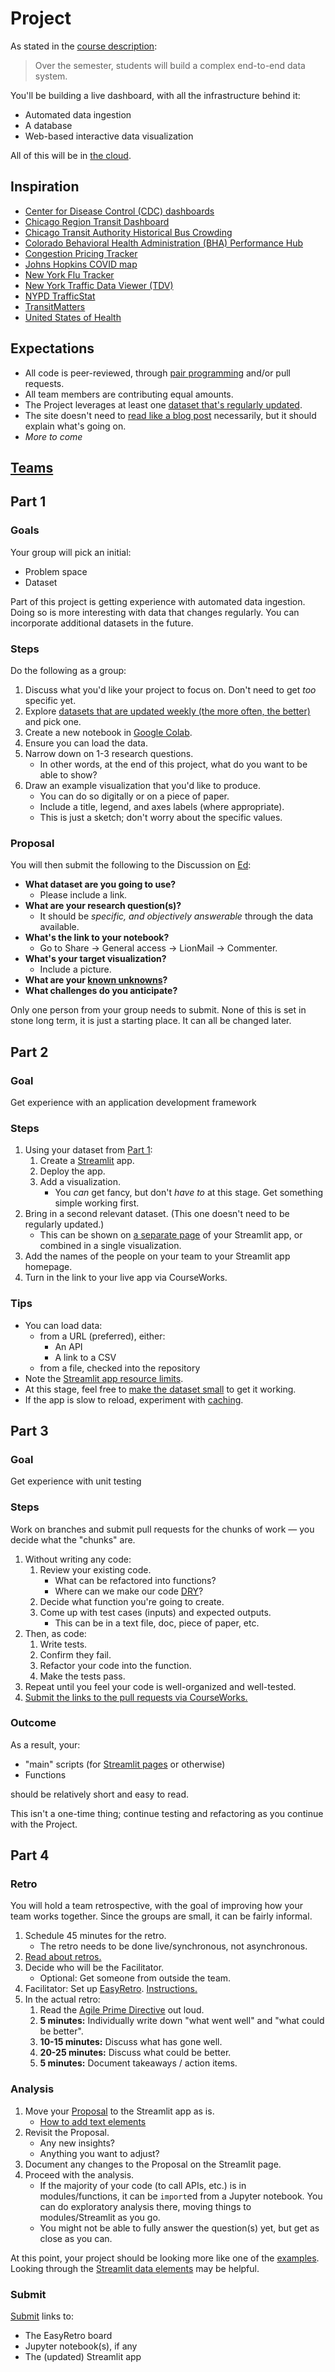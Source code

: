 # Project

As stated in the [course description](../README.md#course-description):

> Over the semester, students will build a complex end-to-end data system.

You'll be building a live dashboard, with all the infrastructure behind it:

- Automated data ingestion
- A database
- Web-based interactive data visualization

All of this will be in [the cloud](https://www.cloudflare.com/learning/cloud/what-is-the-cloud/).

## Inspiration

- [Center for Disease Control (CDC) dashboards](https://www.cdc.gov/nssp/php/data-research/dashboards/index.html)
- [Chicago Region Transit Dashboard](https://experience.arcgis.com/experience/2aa35be601ed4e1aa1b1fcf2bf56cb2f/page/Home/)
- [Chicago Transit Authority Historical Bus Crowding](https://capacitydb.ctadataportal.com/)
- [Colorado Behavioral Health Administration (BHA) Performance Hub](https://bha.colorado.gov/data-and-reports/performance-hub)
- [Congestion Pricing Tracker](https://www.congestion-pricing-tracker.com/)
- [Johns Hopkins COVID map](https://coronavirus.jhu.edu/map.html)
- [New York Flu Tracker](https://nyshc.health.ny.gov/web/nyapd/new-york-state-flu-tracker)
- [New York Traffic Data Viewer (TDV)](https://www.dot.ny.gov/tdv)
- [NYPD TrafficStat](https://trafficsafetyforum.nypdonline.org/)
- [TransitMatters](https://dashboard.transitmatters.org/)
- [United States of Health](https://www.mckinsey.com/industries/public-sector/our-insights/us-public-health-dashboard)

## Expectations

- All code is peer-reviewed, through [pair programming](pairing.md) and/or pull requests.
- All team members are contributing equal amounts.
- The Project leverages at least one [dataset that's regularly updated](data.md#datasets-that-are-regularly-updated).
- The site doesn't need to [read like a blog post](https://computing-in-context.afeld.me/projects.html#requirements) necessarily, but it should explain what's going on.
- _More to come_

## [Teams](project_teams.csv)

## Part 1

### Goals

Your group will pick an initial:

- Problem space
- Dataset

Part of this project is getting experience with automated data ingestion. Doing so is more interesting with data that changes regularly. You can incorporate additional datasets in the future.

### Steps

Do the following as a group:

1. Discuss what you'd like your project to focus on. Don't need to get _too_ specific yet.
1. Explore [datasets that are updated weekly (the more often, the better)](data.md#datasets-that-are-regularly-updated) and pick one.
1. Create a new notebook in [Google Colab](https://colab.research.google.com/).
1. Ensure you can load the data.
1. Narrow down on 1-3 research questions.
   - In other words, at the end of this project, what do you want to be able to show?
1. Draw an example visualization that you'd like to produce.
   - You can do so digitally or on a piece of paper.
   - Include a title, legend, and axes labels (where appropriate).
   - This is just a sketch; don't worry about the specific values.

### Proposal

You will then submit the following to the Discussion on [Ed](https://courseworks2.columbia.edu/courses/210480/external_tools/37606?display=borderless):

- **What dataset are you going to use?**
  - Please include a link.
- **What are your research question(s)?**
  - It should be _specific, and objectively answerable_ through the data available.
- **What's the link to your notebook?**
  - Go to Share -> General access -> LionMail -> Commenter.
- **What's your target visualization?**
  - Include a picture.
- **What are your [known unknowns](https://en.wikipedia.org/wiki/There_are_unknown_unknowns)?**
- **What challenges do you anticipate?**

Only one person from your group needs to submit. None of this is set in stone long term, it is just a starting place. It can all be changed later.

## Part 2

### Goal

Get experience with an application development framework

### Steps

1. Using your dataset from [Part 1](#part-1):
   1. Create a [Streamlit](https://streamlit.io/) app.
   1. Deploy the app.
   1. Add a visualization.
      - You _can_ get fancy, but don't _have to_ at this stage. Get something simple working first.
1. Bring in a second relevant dataset. (This one doesn't need to be regularly updated.)
   - This can be shown on [a separate page](https://docs.streamlit.io/get-started/fundamentals/additional-features#pages) of your Streamlit app, or combined in a single visualization.
1. Add the names of the people on your team to your Streamlit app homepage.
1. Turn in the link to your live app via CourseWorks.

### Tips

- You can load data:
  - from a URL (preferred), either:
    - An API
    - A link to a CSV
  - from a file, checked into the repository
- Note the [Streamlit app resource limits](https://blog.streamlit.io/common-app-problems-resource-limits/).
- At this stage, feel free to [make the dataset small](https://python-public-policy.afeld.me/en/columbia/assignments/open_ended.html#reducing-data-size) to get it working.
- If the app is slow to reload, experiment with [caching](https://docs.streamlit.io/get-started/fundamentals/advanced-concepts#caching).

## Part 3

### Goal

Get experience with unit testing

### Steps

Work on branches and submit pull requests for the chunks of work — you decide what the "chunks" are.

1. Without writing any code:
   1. Review your existing code.
      - What can be refactored into functions?
      - Where can we make our code [DRY](https://dzone.com/articles/is-your-code-dry-or-wet)?
   1. Decide what function you're going to create.
   1. Come up with test cases (inputs) and expected outputs.
      - This can be in a text file, doc, piece of paper, etc.
1. Then, as code:
   1. Write tests.
   1. Confirm they fail.
   1. Refactor your code into the function.
   1. Make the tests pass.
1. Repeat until you feel your code is well-organized and well-tested.
1. [Submit the links to the pull requests via CourseWorks.](https://courseworks2.columbia.edu/courses/210480/assignments)

### Outcome

As a result, your:

- "main" scripts (for [Streamlit pages](https://docs.streamlit.io/get-started/fundamentals/additional-features#pages) or otherwise)
- Functions

should be relatively short and easy to read.

This isn't a one-time thing; continue testing and refactoring as you continue with the Project.

## Part 4

### Retro

You will hold a team retrospective, with the goal of improving how your team works together. Since the groups are small, it can be fairly informal.

1. Schedule 45 minutes for the retro.
   - The retro needs to be done live/synchronous, not asynchronous.
1. [Read about retros.](https://www.atlassian.com/agile/scrum/retrospectives)
1. Decide who will be the Facilitator.
   - Optional: Get someone from outside the team.
1. Facilitator: Set up [EasyRetro](https://easyretro.io/). [Instructions.](https://www.youtube.com/watch?v=Yl6wV7EIRBw)
1. In the actual retro:
   1. Read the [Agile Prime Directive](https://retrospectivewiki.org/index.php?title=The_Prime_Directive) out loud.
   1. **5 minutes:** Individually write down "what went well" and "what could be better".
   1. **10-15 minutes:** Discuss what has gone well.
   1. **20-25 minutes:** Discuss what could be better.
   1. **5 minutes:** Document takeaways / action items.

### Analysis

1. Move your [Proposal](#proposal) to the Streamlit app as is.
   - [How to add text elements](https://docs.streamlit.io/develop/api-reference/text)
1. Revisit the Proposal.
   - Any new insights?
   - Anything you want to adjust?
1. Document any changes to the Proposal on the Streamlit page.
1. Proceed with the analysis.
   - If the majority of your code (to call APIs, etc.) is in modules/functions, it can be `import`ed from a Jupyter notebook. You can do exploratory analysis there, moving things to modules/Streamlit as you go.
   - You might not be able to fully answer the question(s) yet, but get as close as you can.

At this point, your project should be looking more like one of the [examples](#inspiration). Looking through the [Streamlit data elements](https://docs.streamlit.io/develop/api-reference/data) may be helpful.

### Submit

[Submit](https://courseworks2.columbia.edu/courses/210480/assignments) links to:

- The EasyRetro board
- Jupyter notebook(s), if any
- The (updated) Streamlit app
